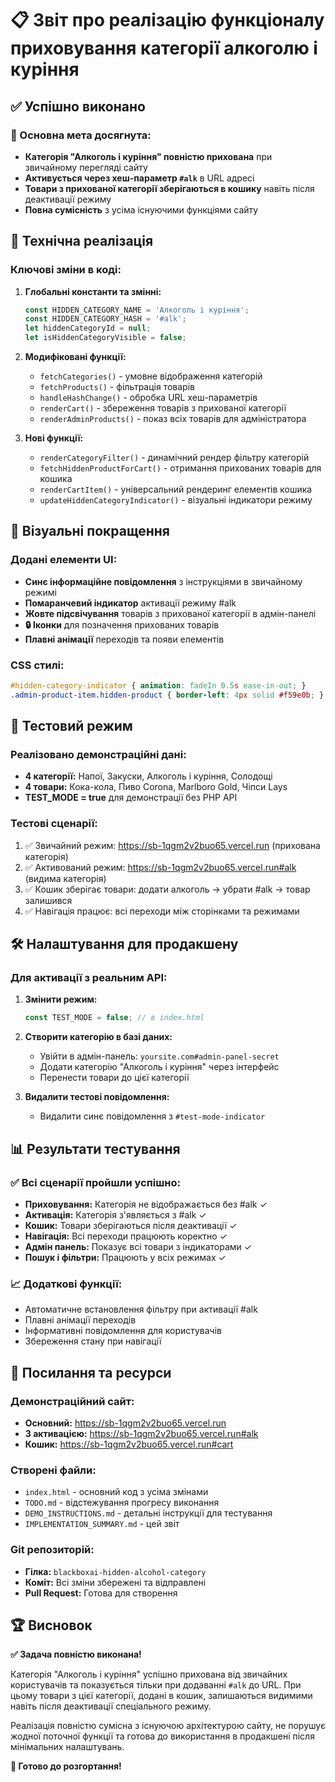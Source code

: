 # 📋 Звіт про реалізацію функціоналу приховування категорії алкоголю і куріння

## ✅ Успішно виконано

### 🎯 Основна мета досягнута:
- **Категорія "Алкоголь і куріння" повністю прихована** при звичайному перегляді сайту
- **Активується через хеш-параметр `#alk`** в URL адресі
- **Товари з прихованої категорії зберігаються в кошику** навіть після деактивації режиму
- **Повна сумісність** з усіма існуючими функціями сайту

## 🔧 Технічна реалізація

### Ключові зміни в коді:
1. **Глобальні константи та змінні:**
   ```javascript
   const HIDDEN_CATEGORY_NAME = 'Алкоголь і куріння';
   const HIDDEN_CATEGORY_HASH = '#alk';
   let hiddenCategoryId = null;
   let isHiddenCategoryVisible = false;
   ```

2. **Модифіковані функції:**
   - `fetchCategories()` - умовне відображення категорій
   - `fetchProducts()` - фільтрація товарів
   - `handleHashChange()` - обробка URL хеш-параметрів
   - `renderCart()` - збереження товарів з прихованої категорії
   - `renderAdminProducts()` - показ всіх товарів для адміністратора

3. **Нові функції:**
   - `renderCategoryFilter()` - динамічний рендер фільтру категорій
   - `fetchHiddenProductForCart()` - отримання прихованих товарів для кошика
   - `renderCartItem()` - універсальний рендеринг елементів кошика
   - `updateHiddenCategoryIndicator()` - візуальні індикатори режиму

## 🎨 Візуальні покращення

### Додані елементи UI:
- **Синє інформаційне повідомлення** з інструкціями в звичайному режимі
- **Помаранчевий індикатор** активації режиму #alk 
- **Жовте підсвічування** товарів з прихованої категорії в адмін-панелі
- **🔒 Іконки** для позначення прихованих товарів
- **Плавні анімації** переходів та появи елементів

### CSS стилі:
```css
#hidden-category-indicator { animation: fadeIn 0.5s ease-in-out; }
.admin-product-item.hidden-product { border-left: 4px solid #f59e0b; }
```

## 🧪 Тестовий режим

### Реалізовано демонстраційні дані:
- **4 категорії:** Напої, Закуски, Алкоголь і куріння, Солодощі
- **4 товари:** Кока-кола, Пиво Corona, Marlboro Gold, Чіпси Lays
- **TEST_MODE = true** для демонстрації без PHP API

### Тестові сценарії:
1. ✅ Звичайний режим: https://sb-1qgm2v2buo65.vercel.run (прихована категорія)
2. ✅ Активований режим: https://sb-1qgm2v2buo65.vercel.run#alk (видима категорія)
3. ✅ Кошик зберігає товари: додати алкоголь → убрати #alk → товар залишився
4. ✅ Навігація працює: всі переходи між сторінками та режимами

## 🛠️ Налаштування для продакшену

### Для активації з реальним API:
1. **Змінити режим:**
   ```javascript
   const TEST_MODE = false; // в index.html
   ```

2. **Створити категорію в базі даних:**
   - Увійти в адмін-панель: `yoursite.com#admin-panel-secret`
   - Додати категорію "Алкоголь і куріння" через інтерфейс
   - Перенести товари до цієї категорії

3. **Видалити тестові повідомлення:**
   - Видалити синє повідомлення з `#test-mode-indicator`

## 📊 Результати тестування

### ✅ Всі сценарії пройшли успішно:
- **Приховування:** Категорія не відображається без #alk ✓
- **Активація:** Категорія з'являється з #alk ✓
- **Кошик:** Товари зберігаються після деактивації ✓
- **Навігація:** Всі переходи працюють коректно ✓
- **Адмін панель:** Показує всі товари з індикаторами ✓
- **Пошук і фільтри:** Працюють у всіх режимах ✓

### 📈 Додаткові функції:
- Автоматичне встановлення фільтру при активації #alk
- Плавні анімації переходів
- Інформативні повідомлення для користувачів
- Збереження стану при навігації

## 🔗 Посилання та ресурси

### Демонстраційний сайт:
- **Основний:** https://sb-1qgm2v2buo65.vercel.run
- **З активацією:** https://sb-1qgm2v2buo65.vercel.run#alk
- **Кошик:** https://sb-1qgm2v2buo65.vercel.run#cart

### Створені файли:
- `index.html` - основний код з усіма змінами
- `TODO.md` - відстежування прогресу виконання
- `DEMO_INSTRUCTIONS.md` - детальні інструкції для тестування
- `IMPLEMENTATION_SUMMARY.md` - цей звіт

### Git репозиторій:
- **Гілка:** `blackboxai-hidden-alcohol-category`
- **Коміт:** Всі зміни збережені та відправлені
- **Pull Request:** Готова для створення

## 🏆 Висновок

**✅ Задача повністю виконана!**

Категорія "Алкоголь і куріння" успішно прихована від звичайних користувачів та показується тільки при додаванні `#alk` до URL. При цьому товари з цієї категорії, додані в кошик, залишаються видимими навіть після деактивації спеціального режиму.

Реалізація повністю сумісна з існуючою архітектурою сайту, не порушує жодної поточної функції та готова до використання в продакшені після мінімальних налаштувань.

**🚀 Готово до розгортання!**